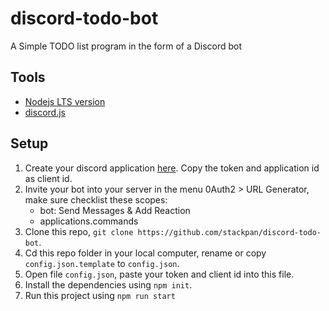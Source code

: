 # discord-todo-bot

A Simple TODO list program in the form of a Discord bot

## Tools
- [Nodejs LTS version](https://nodejs.org/en/)
- [discord.js](https://www.npmjs.com/package/discord.js?source=post_page-----7b5fe27cb6fa----------------------)

## Setup
1. Create your discord application [here](https://discord.com/developers/applications). Copy the token and application id as client id.
2. Invite your bot into your server in the menu 0Auth2 > URL Generator, make sure checklist these scopes:
   - bot: Send Messages & Add Reaction
   - applications.commands
3. Clone this repo, `git clone https://github.com/stackpan/discord-todo-bot`.
4. Cd this repo folder in your local computer, rename or copy `config.json.template` to `config.json`.
5. Open file `config.json`, paste your token and client id into this file.
6. Install the dependencies using `npm init`.
7. Run this project using `npm run start`
